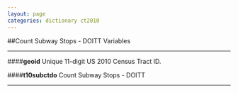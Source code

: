 ```yaml
---
layout: page
categories: dictionary ct2010
---
```


##Count Subway Stops - DOITT Variables

---

####**geoid**
Unique 11-digit US 2010 Census Tract ID.


####**t10subctdo**
Count Subway Stops - DOITT

---

